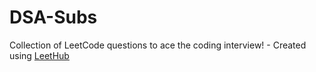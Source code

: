 # DSA-Subs
Collection of LeetCode questions to ace the coding interview! - Created using [LeetHub](https://github.com/QasimWani/LeetHub)
